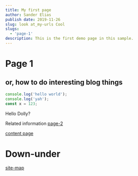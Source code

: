 ```yaml
---
title: My first page
author: Sander Elias
publish date: 2019-11-26
slug: look at_my-urls Cool
slugs:
  - 'page-1'
description: This is the first demo page in this sample.
---
```


# Page 1

## or, how to do interesting blog things

```typescript
console.log('hello world');
console.log('yah');
const x = 123;
```

Hello Dolly?

Related information [page-2](/blog/___UNPUBLISHED___k5nhcflm_SJwD4Z0QDrIHg1PGHo2mrfLZE8sfUsPy)

[content page](/content/two)

# Down-under

[site-map](/home)
